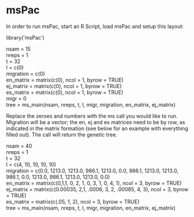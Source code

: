 # msPac
In order to run msPac, start an R Script, load msPac and setup this layout:<br />

library('msPac') <br />

nsam = 15 <br />
nreps = 1 <br />
t = 32 <br />
I = c(0) <br />
migration = c(0) <br />
en_matrix = matrix(c(0), ncol = 1, byrow = TRUE) <br />
ej_matrix = matrix(c(0), ncol = 1, byrow = TRUE) <br />
es_matrix = matrix(c(0), ncol = 1, byrow = TRUE) <br />
migr = 0 <br />
tree = ms_main(nsam, nreps, t, I, migr, migration, en_matrix, ej_matrix) <br />


Replace the zeroes and numbers with the ms call you would like to run. Migration will be a vector; the en, ej and es matrices need to be by row, as indicated in the matrix formation (see below for an example with everything filled out). The call will return the genetic tree. <br />

nsam = 40 <br />
nreps = 1 <br />
t = 32 <br />
I = c(4, 10, 10, 10, 10) <br />
migration = c(0.0, 1213.0, 1213.0,  986.1, 1213.0, 0.0, 986.1, 1213.0, 1213.0,  986.1, 0.0, 1213.0, 986.1, 1213.0, 1213.0, 0.0) <br />
en_matrix = matrix(c(0,1,1, 0, 2, 1, 0, 3, 1, 0, 4, 1), ncol = 3, byrow = TRUE) <br />
ej_matrix = matrix(c(0.00035, 2,1, .0006, 3, 2, .00085, 4, 3), ncol = 3, byrow = TRUE) <br />
es_matrix = matrix(c(.05, 1, 2), ncol = 3, byrow = TRUE) <br />
tree = ms_main(nsam, nreps, t, I, migr, migration, en_matrix, ej_matrix) <br />
